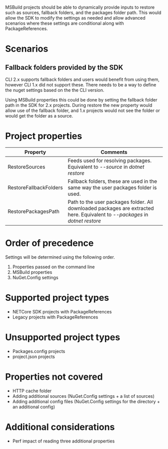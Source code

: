 MSBuild projects should be able to dynamically provide inputs to restore such as sources, fallback folders, and the packages folder path. This would allow the SDK to modify the settings as needed and allow advanced scenarios where these settings are conditional along with PackageReferences.

# Scenarios

## Fallback folders provided by the SDK

CLI 2.x supports fallback folders and users would benefit from using them, however CLI 1.x did not support these. There needs to be a way to define the nuget settings based on the the CLI version.

Using MSBuild properties this could be done by setting the fallback folder path in the SDK for 2.x projects. During restore the new property would allow use of the fallback folder, and 1.x projects would not see the folder or would get the folder as a source.

# Project properties

| Property | Comments |
| -------- | -------- |
| RestoreSources | Feeds used for resolving packages. Equivalent to *--source* in *dotnet restore* |
| RestoreFallbackFolders | Fallback folders, these are used in the same way the user packages folder is used. |
| RestorePackagesPath | Path to the user packages folder. All downloaded packages are extracted here. Equivalent to *--packages* in *dotnet restore* |

# Order of precedence

Settings will be determined using the following order.

1. Properties passed on the command line
1. MSBuild properties
1. NuGet.Config settings

# Supported project types
* NETCore SDK projects with PackageReferences
* Legacy projects with PackageReferences

# Unsupported project types
* Packages.config projects
* project.json projects

# Properties not covered

* HTTP cache folder
* Adding additional sources (NuGet.Config settings + a list of sources)
* Adding additional config files (NuGet.Config settings for the directory + an additional config)

# Additional considerations
* Perf impact of reading three additional properties

